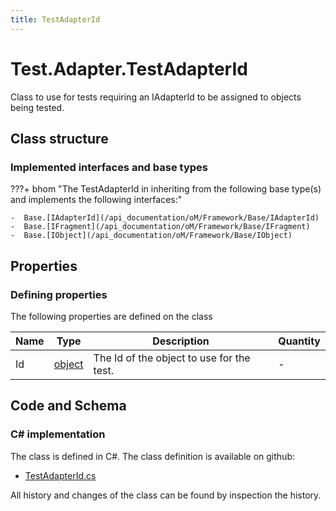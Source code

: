 ```yaml
---
title: TestAdapterId
---
```


# Test.Adapter.TestAdapterId

Class to use for tests requiring an IAdapterId to be assigned to objects being tested.

## Class structure

### Implemented interfaces and base types

???+ bhom "The TestAdapterId in inheriting from the following base type(s) and implements the following interfaces:"

    -  Base.[IAdapterId](/api_documentation/oM/Framework/Base/IAdapterId)
    -  Base.[IFragment](/api_documentation/oM/Framework/Base/IFragment)
    -  Base.[IObject](/api_documentation/oM/Framework/Base/IObject)


## Properties



### Defining properties

The following properties are defined on the class

| Name             | Type             | Description      | Quantity         |
|------------------|------------------|------------------|------------------|
| Id | [object](https://learn.microsoft.com/en-us/dotnet/api/System.Object?view=netstandard-2.0) | The Id of the object to use for the test. | - |


## Code and Schema

### C# implementation

The class is defined in C#. The class definition is available on github:

- [TestAdapterId.cs](https://github.com/BHoM/BHoM/blob/develop/Test_oM/Adapter\TestAdapterId.cs)

All history and changes of the class can be found by inspection the history.
